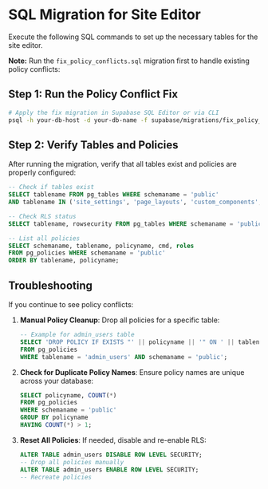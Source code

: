 
# SQL Migration for Site Editor

Execute the following SQL commands to set up the necessary tables for the site editor.

**Note:** Run the `fix_policy_conflicts.sql` migration first to handle existing policy conflicts:

## Step 1: Run the Policy Conflict Fix

```bash
# Apply the fix migration in Supabase SQL Editor or via CLI
psql -h your-db-host -d your-db-name -f supabase/migrations/fix_policy_conflicts.sql
```

## Step 2: Verify Tables and Policies

After running the migration, verify that all tables exist and policies are properly configured:

```sql
-- Check if tables exist
SELECT tablename FROM pg_tables WHERE schemaname = 'public' 
AND tablename IN ('site_settings', 'page_layouts', 'custom_components', 'content_pages', 'content_blocks', 'admin_users', 'media');

-- Check RLS status
SELECT tablename, rowsecurity FROM pg_tables WHERE schemaname = 'public';

-- List all policies
SELECT schemaname, tablename, policyname, cmd, roles 
FROM pg_policies WHERE schemaname = 'public'
ORDER BY tablename, policyname;
```

## Troubleshooting

If you continue to see policy conflicts:

1. **Manual Policy Cleanup**: Drop all policies for a specific table:
   ```sql
   -- Example for admin_users table
   SELECT 'DROP POLICY IF EXISTS "' || policyname || '" ON ' || tablename || ';'
   FROM pg_policies 
   WHERE tablename = 'admin_users' AND schemaname = 'public';
   ```

2. **Check for Duplicate Policy Names**: Ensure policy names are unique across your database:
   ```sql
   SELECT policyname, COUNT(*) 
   FROM pg_policies 
   WHERE schemaname = 'public'
   GROUP BY policyname 
   HAVING COUNT(*) > 1;
   ```

3. **Reset All Policies**: If needed, disable and re-enable RLS:
   ```sql
   ALTER TABLE admin_users DISABLE ROW LEVEL SECURITY;
   -- Drop all policies manually
   ALTER TABLE admin_users ENABLE ROW LEVEL SECURITY;
   -- Recreate policies
   ```
